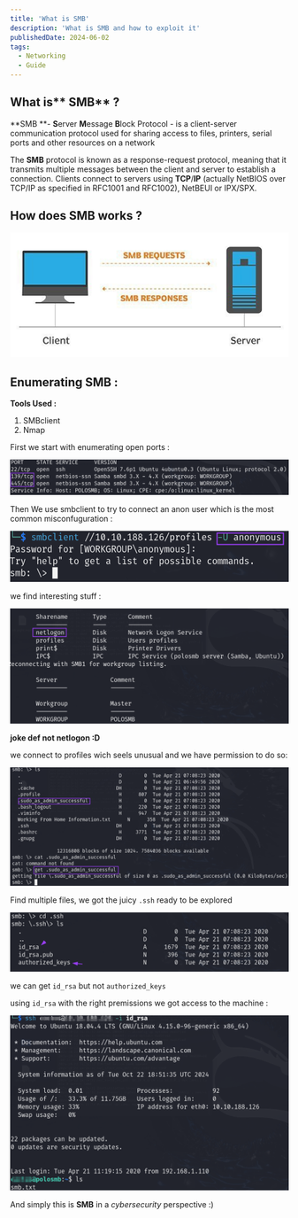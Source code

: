 ```yaml
---
title: 'What is SMB'
description: 'What is SMB and how to exploit it'
publishedDate: 2024-06-02
tags:
  - Networking
  - Guide
---
```


## What is** SMB** ?

**SMB **- **S**erver **M**essage **B**lock Protocol - is a client-server communication protocol used for sharing access to files, printers, serial ports and other resources on a network

The **SMB** protocol is known as a response-request protocol, meaning that it transmits multiple messages between the client and server to establish a connection. Clients connect to servers using **TCP**/**IP** (actually NetBIOS over TCP/IP as specified in RFC1001 and RFC1002), NetBEUI or IPX/SPX.

## How does **SMB** works ?

![](assets/1.png)

## Enumerating **SMB :**

**Tools Used :**

1. SMBclient
2. Nmap

First we start with enumerating open ports :

![](assets/2.png)

Then We use smbclient to try to connect an anon user which is the most common misconfuguration :

![](assets/5.png)

we find interesting stuff :

![](assets/3.png)

**joke def not netlogon :D**

we connect to profiles wich seels unusual and we have permission to do so:

![](assets/4.png)

Find multiple files, we got the juicy `.ssh` ready to be explored

![](assets/9.png)

we can get `id_rsa` but not `authorized_keys`

using `id_rsa` with the right premissions we got access to the machine :

![](assets/6.png)

And simply this is **SMB** in a _cybersecurity_ perspective :)
